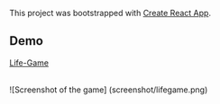 This project was bootstrapped with [Create React App](https://github.com/facebook/create-react-app).
<br />
## Demo ##

[Life-Game](https://kivilevaxenia.github.io/lifegame/)

<br />
![Screenshot of the game] (screenshot/lifegame.png)